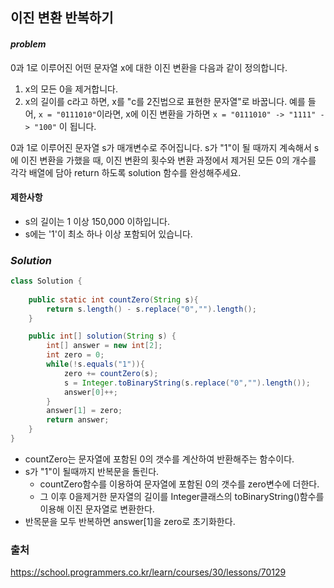## **이진 변환 반복하기**


#### ***problem***
0과 1로 이루어진 어떤 문자열 x에 대한 이진 변환을 다음과 같이 정의합니다.

1. x의 모든 0을 제거합니다.
2. x의 길이를 c라고 하면, x를 "c를 2진법으로 표현한 문자열"로 바꿉니다.
예를 들어, `x = "0111010"`이라면, x에 이진 변환을 가하면 `x = "0111010" -> "1111" -> "100"` 이 됩니다.

0과 1로 이루어진 문자열 s가 매개변수로 주어집니다. s가 "1"이 될 때까지 계속해서 s에 이진 변환을 가했을 때, 이진 변환의 횟수와 변환 과정에서 제거된 모든 0의 개수를 각각 배열에 담아 return 하도록 solution 함수를 완성해주세요.





#### **제한사항**
- s의 길이는 1 이상 150,000 이하입니다.
- s에는 '1'이 최소 하나 이상 포함되어 있습니다.


### ***Solution***
``` java
class Solution {
    
    public static int countZero(String s){
        return s.length() - s.replace("0","").length();
    }

    public int[] solution(String s) {
        int[] answer = new int[2];
        int zero = 0;
        while(!s.equals("1")){
            zero += countZero(s);
            s = Integer.toBinaryString(s.replace("0","").length());
            answer[0]++;
        }
        answer[1] = zero;
        return answer;
    }
}
```
- countZero는 문자열에 포함된 0의 갯수를 계산하여 반환해주는 함수이다.
- s가 "1"이 될때까지 반복문을 돌린다.
    - countZero함수를 이용하여 문자열에 포함된 0의 갯수를 zero변수에 더한다.
    - 그 이후 0을제거한 문자열의 길이를 Integer클래스의 toBinaryString()함수를 이용해 이진 문자열로 변환한다.
- 반목문을 모두 반복하면 answer[1]을 zero로 초기화한다.

### 출처
https://school.programmers.co.kr/learn/courses/30/lessons/70129